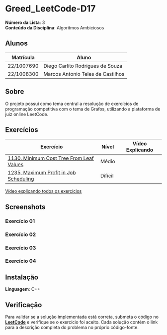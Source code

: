 # Greed_LeetCode-D17

**Número da Lista**: 3<br>
**Conteúdo da Disciplina**: Algoritmos Ambiciosos<br>

## Alunos
|Matrícula | Aluno |
| -- | -- |
| 22/1007690  |  Diego Carlito Rodrigues de Souza  |
| 22/1008300  |  Marcos Antonio Teles de Castilhos |

## Sobre 
O projeto possui como tema central a resolução de exercícios de programação competitiva com o tema de Grafos, utilizando a plataforma de juiz online LeetCode.

## Exercícios

| Exercício | Nível  | Vídeo Explicando |
|---------|--------|------------------|
| [1130. Minimum Cost Tree From Leaf Values](https://leetcode.com/problems/minimum-cost-tree-from-leaf-values/description/) | Médio |  |
| [1235. Maximum Profit in Job Scheduling](https://leetcode.com/problems/maximum-profit-in-job-scheduling/description/) | Difícil |  |

[Vídeo explicando todos os exercícios]()

## Screenshots

### Exercício 01

<!--
<div align="center">
  <img src="" />
  <br/>
  <a href="">
    Visualizar submissão do exercício ---
  </a>
</div>
-->

### Exercício 02

<!--
<div align="center">
  <img src="" />
  <br/>
  <a href="">
    Visualizar submissão do exercício ---
  </a>
</div>
-->

### Exercício 03

<!--
<div align="center">
  <img src="" />
  <br/>
  <a href="">
    Visualizar submissão do exercício ---
  </a>
</div>
-->

### Exercício 04

<!--
<div align="center">
  <img src="" />
  <br/>
  <a href="">
    Visualizar submissão do exercício ---
  </a>
</div>
-->

## Instalação 
**Linguagem**: C++<br>

## Verificação

Para validar se a solução implementada está correta, submeta o código no **[LeetCode](https://leetcode.com/)** e verifique se o exercício foi aceito. Cada solução contém o link para a descrição completa do problema no próprio código-fonte.
